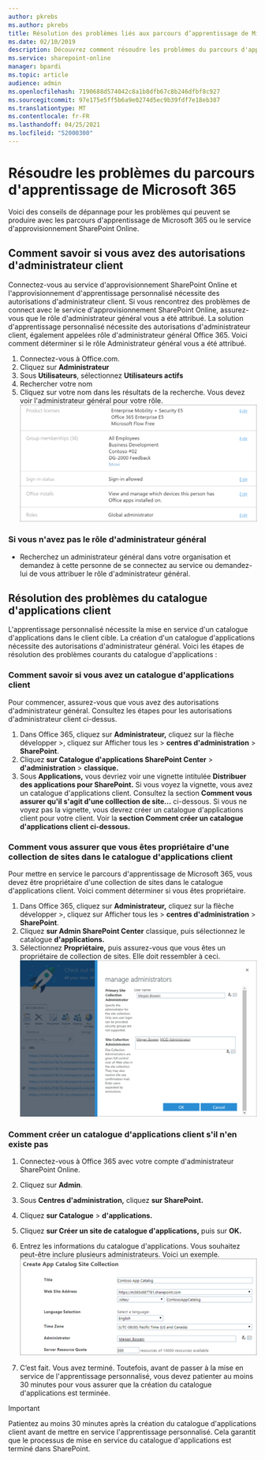 ```yaml
---
author: pkrebs
ms.author: pkrebs
title: Résolution des problèmes liés aux parcours d’apprentissage de Microsoft 365
ms.date: 02/10/2019
description: Découvrez comment résoudre les problèmes du parcours d'apprentissage de Microsoft 365
ms.service: sharepoint-online
manager: bpardi
ms.topic: article
audience: admin
ms.openlocfilehash: 7190688d574042c8a1b8dfb67c8b246dfbf8c927
ms.sourcegitcommit: 97e175e5ff5b6a9e0274d5ec9b39fdf7e18eb387
ms.translationtype: MT
ms.contentlocale: fr-FR
ms.lasthandoff: 04/25/2021
ms.locfileid: "52000300"
---
```

# <a name="troubleshoot-microsoft-365-learning-pathways"></a>Résoudre les problèmes du parcours d'apprentissage de Microsoft 365

Voici des conseils de dépannage pour les problèmes qui peuvent se produire avec les parcours d'apprentissage de Microsoft 365 ou le service d'approvisionnement SharePoint Online.

## <a name="how-to-know-if-you-have-tenant-admin-permissions"></a>Comment savoir si vous avez des autorisations d'administrateur client

Connectez-vous au service d'approvisionnement SharePoint Online et l'approvisionnement d'apprentissage personnalisé nécessite des autorisations d'administrateur client. Si vous rencontrez des problèmes de connect avec le service d'approvisionnement SharePoint Online, assurez-vous que le rôle d'administrateur général vous a été attribué. La solution d'apprentissage personnalisé nécessite des autorisations d'administrateur client, également appelées rôle d'administrateur général Office 365. Voici comment déterminer si le rôle Administrateur général vous a été attribué.

1.  Connectez-vous à Office.com.
2.  Cliquez sur **Administrateur**
3.  Sous **Utilisateurs**, sélectionnez **Utilisateurs actifs**
4.  Rechercher votre nom
5.  Cliquez sur votre nom dans les résultats de la recherche. Vous devez voir l'administrateur général pour votre rôle.
![Exemple de page répertoriant votre rôle, ainsi que les licences, les appartenances aux groupes et d'autres informations.](media/cg-globaladminrole.png)

### <a name="if-you-dont-have-the-global-administrator-role"></a>Si vous n'avez pas le rôle d'administrateur général
- Recherchez un administrateur général dans votre organisation et demandez à cette personne de se connectez au service ou demandez-lui de vous attribuer le rôle d'administrateur général.

## <a name="tenant-app-catalog-troubleshooting"></a>Résolution des problèmes du catalogue d'applications client
L'apprentissage personnalisé nécessite la mise en service d'un catalogue d'applications dans le client cible. La création d'un catalogue d'applications nécessite des autorisations d'administrateur général. Voici les étapes de résolution des problèmes courants du catalogue d'applications :

### <a name="how-to-know-if-you-have-a-tenant-app-catalog"></a>Comment savoir si vous avez un catalogue d'applications client 
Pour commencer, assurez-vous que vous avez des autorisations d'administrateur général. Consultez les étapes pour les autorisations d'administrateur client ci-dessus.

1. Dans Office 365, cliquez sur **Administrateur,** cliquez sur la flèche développer >, cliquez sur Afficher tous les  >  **centres d'administration**  >  **SharePoint**.
2. Cliquez **sur Catalogue d'applications SharePoint Center**  >  **d'administration**  >  **classique.**
3. Sous **Applications,** vous devriez voir une vignette intitulée **Distribuer des applications pour SharePoint.** Si vous voyez la vignette, vous avez un catalogue d'applications client. Consultez la section **Comment vous assurer qu'il s'agit d'une colllection de site...** ci-dessous. Si vous ne voyez pas la vignette, vous devrez créer un catalogue d'applications client pour votre client. Voir la **section Comment créer un catalogue d'applications client ci-dessous.**

### <a name="how-to-ensure-you-are-a-site-collection-owner-on-the-tenant-app-catalog"></a>Comment vous assurer que vous êtes propriétaire d'une collection de sites dans le catalogue d'applications client 
Pour mettre en service le parcours d'apprentissage de Microsoft 365, vous devez être propriétaire d'une collection de sites dans le catalogue d'applications client. Voici comment déterminer si vous êtes propriétaire.

1. Dans Office 365, cliquez sur **Administrateur,** cliquez sur la flèche développer >, cliquez sur Afficher tous les  >  **centres d'administration**  >  **SharePoint**.
2. Cliquez **sur Admin SharePoint Center** classique, puis sélectionnez le catalogue **d'applications.**
3. Sélectionnez **Propriétaire,** puis assurez-vous que vous êtes un propriétaire de collection de sites. Elle doit ressembler à ceci.
![Page Gérer les administrateurs.](media/cg-sitecollectionowner.png)

### <a name="how-to-create-a-tenant-app-catalog-if-one-doesnt-exists"></a>Comment créer un catalogue d'applications client s'il n'en existe pas 
1. Connectez-vous à Office 365 avec votre compte d'administrateur SharePoint Online.
2. Cliquez sur **Admin**.
3. Sous **Centres d'administration,** cliquez **sur SharePoint.** 
4. Cliquez **sur Catalogue**  >  **d'applications.**
5. Cliquez **sur Créer un site de catalogue d'applications,** puis sur **OK.** 
6.  Entrez les informations du catalogue d'applications. Vous souhaitez peut-être inclure plusieurs administrateurs. Voici un exemple.  
![Formulaire pour entrer des informations pour un nouveau catalogue d'applications.](media/cg-appcatalogfinish.png)

7.  C’est fait. Vous avez terminé. Toutefois, avant de passer à la mise en service de l'apprentissage personnalisé, vous devez patienter au moins 30 minutes pour vous assurer que la création du catalogue d'applications est terminée. 

> [!IMPORTANT]
> Patientez au moins 30 minutes après la création du catalogue d'applications client avant de mettre en service l'apprentissage personnalisé. Cela garantit que le processus de mise en service du catalogue d'applications est terminé dans SharePoint. 